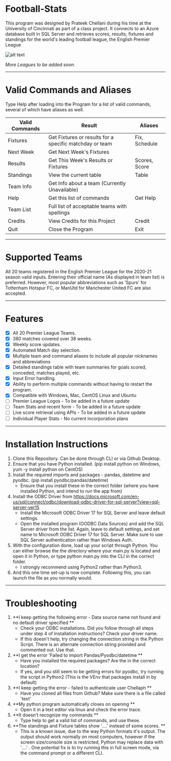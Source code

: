 # Football-Stats

This program was designed by Prateek Chellani during his time at the University of Cincinnati as part of a class project. It connects to an Azure database built in SQL Server and retrieves scores, results, fixtures and standings for the world's leading football league, the English Premier League

![alt text](https://imgur.com/5VljUXw.gif "Demo by Prateek Chellani")

*More Leagues to be added soon.*

 -----
 # Valid Commands and Aliases 

Type Help after loading into the Program for a list of valid commands, several of which have aliases as well. 

|**Valid Commands** | **Result**                                                   | **Aliases**                |
|-------------------|--------------------------------------------------------------|----------------------------|
|Fixtures           | Get Fixtures or results for a specific matchday or team      | Fix, Schedule              |
|Next Week          | Get Next Week's Fixtures                                     |                            |
|Results            | Get This Week's Results or Fixtures                          | Scores, Score              |
|Standings          | View the current table                                       | Table                      |
|Team Info          | Get Info about a team (Currently Unavailable)                |                            |
|Help               | Get this list of commands                                    | Get Help                   |
|Team List          | Full list of acceptable teams with spellings                 |                            |
|Credits            | View Credits for this Project                                | Credit                     |
|Quit               | Close the Program                                            | Exit                       |


 -----

# Supported Teams
All 20 teams registered in the English Premier League for the 2020-21 season valid inputs. Entering their official name (As displayed in team list) is preferred.
However, most popular abbreviations such as 'Spurs' for Tottenham Hotspur FC, or ManUtd for Manchester United FC are also accepted. 

 -----
 
# Features

- [X] All 20 Premier League Teams.
- [X] 380 matches covered over 38 weeks.
- [X] Weekly score updates.
- [X] Automated Match day selection.
- [X] Multiple team and command aliases to include all popular nicknames and abbreviations
- [X] Detailed standings table with team summaries for goals scored, conceded, matches played, etc. 
- [X] Input Error handling.
- [X] Ability to perform multiple commands without having to restart the program. 
- [X] Compatible with Windows, Mac, CentOS Linux and Ubuntu
- [ ] Premier League Logos - To be added in a future update
- [ ] Team Stats and recent form - To be added in a future update
- [ ] Live score retrieval using APIs - To be added in a future update
- [ ] Individual Player Stats - No current incorporation plans
----


# Installation Instructions

1. Clone this Repository. Can be done through CLI or via Github Desktop. 
2. Ensure that you have Python installed. (pip install python on Windows, yum -y install python on CentOS)
3. Install the required imports and packages - pandas, datetime and pyodbc. (pip install pyodbc/pandas/datetime)
   - Ensure that you install these in the correct folder (where you have installed Python, and intend to run the app from)
4. Install the ODBC Driver from https://docs.microsoft.com/en-us/sql/connect/odbc/download-odbc-driver-for-sql-server?view=sql-server-ver15
   - Install the Microsoft ODBC Driver 17 for SQL Server and leave default settings. 
   - Open the installed program (OODBC Data Sources) and add the SQL Server driver from the list. Again, leave to default settings, and set name to Microsoft ODBC Driver 17 for SQL Server. Make sure to use SQL Server authentication rather than Windows Auth. 
5. With the configuration done, load up your script through Python. You can either browse the the directory where your main.py is located and open it in Python, or type python main.py into the CLI in the correct folder. 
   - I strongly recommend using Python2 rather than Python3.
6. And this one time set-up is now complete. Following this, you can launch the file as you normally would. 

 -----
# Troubleshooting

1. **I keep getting the following error - Data source name not found and no default driver specified **
   - Check your ODBC installations. Did you follow through all steps under step 4 of Installation instructions? Check your driver name. 
   - If this doesn't help, try changing the connection string in the Python Script. There is an alternate connection string provided and commented out. Use that. 
2. **I get the error 'Failed to import Pandas/Pyodbc/datetime **
   - Have you installed the required packages? Are the in the correct location?
   - If yes, and you still seem to be getting errors for pyodbc, try running the script in Python2 (This is the VEnv that packages install in by default)
3. **I keep getting the error - failed to authenticate user Chellaph **
   - Have you cloned all files from Github? Make sure there is a file called 'text'
4. **My python program automatically closes on opening **
   - Open it in a text editor via linux and check the error trace. 
5. **It doesn't recognize my commands **
   - Type help to get a valid list of commands, and use these. 
6. **The standings and Fixture tables show '....' instead of some scores. **
   - This is a known issue, due to the way Python formats it's output. The output should work normally on most computers, however if the screen size/console size is restricted, Python may replace data with '....' . One potential fix is to try running this in full screen mode, via the command prompt or a different CLI.
